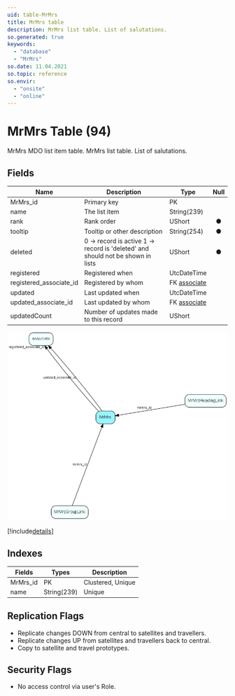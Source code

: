 ```yaml
---
uid: table-MrMrs
title: MrMrs table
description: MrMrs list table. List of salutations.
so.generated: true
keywords:
  - "database"
  - "MrMrs"
so.date: 11.04.2021
so.topic: reference
so.envir:
  - "onsite"
  - "online"
---
```


# MrMrs Table (94)

MrMrs MDO list item table.
MrMrs list table. List of salutations.

## Fields

| Name | Description | Type | Null |
|------|-------------|------|:----:|
|MrMrs\_id|Primary key|PK| |
|name|The list item|String(239)| |
|rank|Rank order|UShort|&#x25CF;|
|tooltip|Tooltip or other description|String(254)|&#x25CF;|
|deleted|0 -&gt; record is active 1 -&gt; record is &apos;deleted&apos; and should not be shown in lists|UShort|&#x25CF;|
|registered|Registered when|UtcDateTime| |
|registered\_associate\_id|Registered by whom|FK [associate](associate.md)| |
|updated|Last updated when|UtcDateTime| |
|updated\_associate\_id|Last updated by whom|FK [associate](associate.md)| |
|updatedCount|Number of updates made to this record|UShort| |


![MrMrs table relationship diagram](./media/MrMrs.png)

[!include[details](./includes/mrmrs.md)]

## Indexes

| Fields | Types | Description |
|--------|-------|-------------|
|MrMrs\_id |PK |Clustered, Unique |
|name |String(239) |Unique |

## Replication Flags

* Replicate changes DOWN from central to satellites and travellers.
* Replicate changes UP from satellites and travellers back to central.
* Copy to satellite and travel prototypes.

## Security Flags

* No access control via user's Role.

